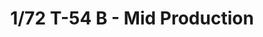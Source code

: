---
layout: product
title: "1/72 T-54 B - Mid Production"
price: "2200" 
desc: "Maketa"
img_path: "/assets/img/AMIG8502.jpg"
brand: "N/A"
available: true
special_offer: false
new: false
soon: false
cat: "010000"
subcat: "011400"
subsubcat: "0N/A"
sifra: "AMIG8502"
popular: false
---